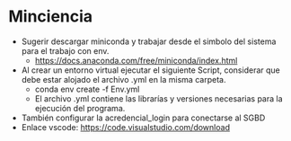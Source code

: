 # Minciencia
* Sugerir descargar miniconda y trabajar desde el simbolo del sistema para el trabajo con env.
    * https://docs.anaconda.com/free/miniconda/index.html 
* Al crear un entorno virtual ejecutar el siguiente Script, considerar que debe estar alojado el archivo .yml en la misma carpeta.
    * conda env create -f Env.yml
    * El archivo .yml contiene las librarías y versiones necesarias para la ejecución del programa.
* También configurar la acredencial_login para conectarse al SGBD
* Enlace vscode: https://code.visualstudio.com/download
